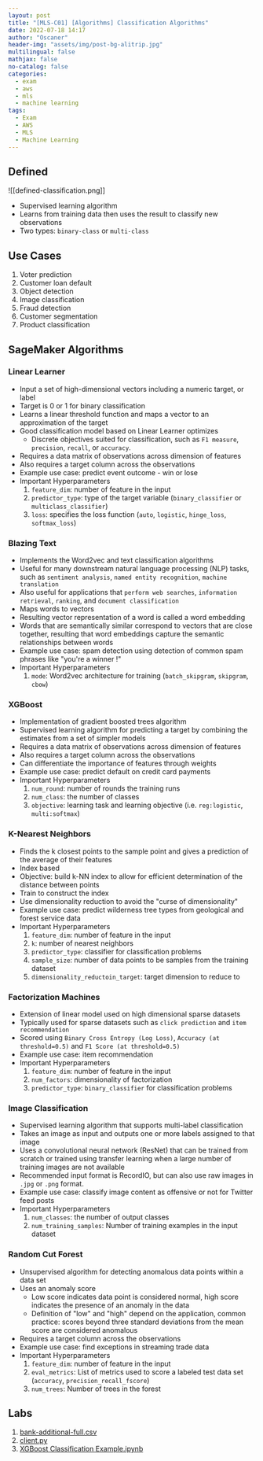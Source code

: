 ```yaml
---
layout: post
title: "[MLS-C01] [Algorithms] Classification Algorithms"
date: 2022-07-18 14:17
author: "Oscaner"
header-img: "assets/img/post-bg-alitrip.jpg"
multilingual: false
mathjax: false
no-catalog: false
categories:
  - exam
  - aws
  - mls
  - machine learning
tags:
  - Exam
  - AWS
  - MLS
  - Machine Learning
---
```


## Defined

![[defined-classification.png]]

- Supervised learning algorithm
- Learns from training data then uses the result to classify new observations
- Two types: `binary-class` or `multi-class`

## Use Cases

1. Voter prediction
2. Customer loan default
3. Object detection
4. Image classification
5. Fraud detection
6. Customer segmentation
7. Product classification

## SageMaker Algorithms

### Linear Learner

- Input a set of high-dimensional vectors including a numeric target, or label
- Target is 0 or 1 for binary classification
- Learns a linear threshold function and maps a vector to an approximation of the target
- Good classification model based on Linear Learner optimizes
    - Discrete objectives suited for classification, such as `F1 measure`, `precision`, `recall`, or `accuracy`.
- Requires a data matrix of observations across dimension of features
- Also requires a target column across the observations
- Example use case: predict event outcome - win or lose
- Important Hyperparameters
    1. `feature_dim`: number of feature in the input
    2. `predictor_type`: type of the target variable (`binary_classifier` or `multiclass_classifier`)
    3. `loss`: specifies the loss function (`auto`, `logistic`, `hinge_loss`, `softmax_loss`)

### Blazing Text

- Implements the Word2vec and text classification algorithms
- Useful for many downstream natural language processing (NLP) tasks, such as `sentiment analysis`, `named entity recognition`, `machine translation`
- Also useful for applications that `perform web searches`, `information retrieval`, `ranking`, and `document classification`
- Maps words to vectors
- Resulting vector representation of a word is called a word embedding
- Words that are semantically similar correspond to vectors that are close together, resulting that word embeddings capture the semantic relationships between words
- Example use case: spam detection using detection of common spam phrases like "you're a winner !"
- Important Hyperparameters
    1. `mode`: Word2vec architecture for training (`batch_skipgram`, `skipgram`, `cbow`)

### XGBoost

- Implementation of gradient boosted trees algorithm
- Supervised learning algorithm for predicting a target by combining the estimates from a set of simpler models
- Requires a data matrix of observations across dimension of features
- Also requires a target column across the observations
- Can differentiate the importance of features through weights
- Example use case: predict default on credit card payments
- Important Hyperparameters
    1. `num_round`: number of rounds the training runs
    2. `num_class`: the number of classes
    3. `objective`: learning task and learning objective (i.e. `reg:logistic`, `multi:softmax`)

### K-Nearest Neighbors

- Finds the k closest points to the sample point and gives a prediction of the average of their features
- Index based
- Objective: build k-NN index to allow for efficient determination of the distance between points
- Train to construct the index
- Use dimensionality reduction to avoid the "curse of dimensionality"
- Example use case: predict wilderness tree types from geological and forest service data
- Important Hyperparameters
    1. `feature_dim`: number of feature in the input
    2. `k`: number of nearest neighbors
    3. `predictor_type`: classifier for classification problems
    4. `sample_size`: number of data points to be samples from the training dataset
    5. `dimensionality_reductoin_target`: target dimension to reduce to

### Factorization Machines

- Extension of linear model used on high dimensional sparse datasets
- Typically used for sparse datasets such as `click prediction` and `item recommendation`
- Scored using `Binary Cross Entropy (Log Loss)`, `Accuracy (at threshold=0.5)` and `F1 Score (at threshold=0.5)`
- Example use case: item recommendation
- Important Hyperparameters
    1. `feature_dim`: number of feature in the input
    2. `num_factors`: dimensionality of factorization
    3. `predictor_type`: `binary_classifier` for classification problems

### Image Classification

- Supervised learning algorithm that supports multi-label classification
- Takes an image as input and outputs one or more labels assigned to that image
- Uses a convolutional neural network (ResNet) that can be trained from scratch or trained using transfer learning when a large number of training images are not available
- Recommended input format is RecordIO, but can also use raw images in `.jpg` or `.png` format.
- Example use case: classify image content as offensive or not for Twitter feed posts
- Important Hyperparameters
    1. `num_classes`: the number of output classes
    2. `num_training_samples`: Number of training examples in the input dataset

### Random Cut Forest

- Unsupervised algorithm for detecting anomalous data points within a data set
- Uses an anomaly score
    - Low score indicates data point is considered normal, high score indicates the presence of an anomaly in the data
    - Definition of "low" and "high" depend on the application, common practice: scores beyond three standard deviations from the mean score are considered anomalous
- Requires a target column across the observations
- Example use case: find exceptions in streaming trade data
- Important Hyperparameters
    1. `feature_dim`: number of feature in the input
    2. `eval_metrics`: List of metrics used to score a labeled test data set (`accuracy`, `precision_recall_fscore`)
    3. `num_trees`: Number of trees in the forest

## Labs

1. [bank-additional-full.csv](https://github.com/Oscaner/Exam/blob/master/aws/mls-c01/whizlabs/05-algorithms/05-classification-algorithms/bank-additional-full.csv "bank-additional-full.csv")
2. [client.py](https://github.com/Oscaner/Exam/blob/master/aws/mls-c01/whizlabs/05-algorithms/05-classification-algorithms/client.py "client.py")
3. [XGBoost Classification Example.ipynb](https://github.com/Oscaner/Exam/blob/master/aws/mls-c01/whizlabs/05-algorithms/05-classification-algorithms/XGBoost%20Classification%20Example.ipynb "XGBoost Classification Example.ipynb")
